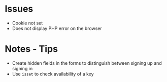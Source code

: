 # Issues
- Cookie not set
- Does not display PHP error on the browser

# Notes - Tips
- Create hidden fields in the forms to distinguish between signing up and signing in
- Use ```isset``` to check availability of a key
